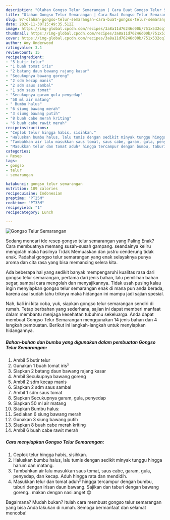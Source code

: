 ```yaml
---
description: "Olahan Gongso Telur Semarangan | Cara Buat Gongso Telur Semarangan Yang Enak Banget"
title: "Olahan Gongso Telur Semarangan | Cara Buat Gongso Telur Semarangan Yang Enak Banget"
slug: 97-olahan-gongso-telur-semarangan-cara-buat-gongso-telur-semarangan-yang-enak-banget
date: 2020-11-30T15:49:35.512Z
image: https://img-global.cpcdn.com/recipes/3a8a11d76246d00b/751x532cq70/gongso-telur-semarangan-foto-resep-utama.jpg
thumbnail: https://img-global.cpcdn.com/recipes/3a8a11d76246d00b/751x532cq70/gongso-telur-semarangan-foto-resep-utama.jpg
cover: https://img-global.cpcdn.com/recipes/3a8a11d76246d00b/751x532cq70/gongso-telur-semarangan-foto-resep-utama.jpg
author: Amy Underwood
ratingvalue: 3.1
reviewcount: 15
recipeingredient:
- "5 butir telur"
- "1 buah tomat iris"
- "2 batang daun bawang rajang kasar"
- "Secukupnya bawang goreng"
- "2 sdm kecap manis"
- "2 sdm saus sambal"
- "1 sdm saus tomat"
- "Secukupnya garam gula penyedap"
- "50 ml air matang"
- " Bumbu halus"
- "6 siung bawang merah"
- "3 siung bawang putih"
- "8 buah cabe merah kriting"
- "6 buah cabe rawit merah"
recipeinstructions:
- "Ceplok telur hingga habis, sisihkan."
- "Haluskan bumbu halus, lalu tumis dengan sedikit minyak tunggu hingga harum dan matang."
- "Tambahkan air lalu masukkan saus tomat, saus cabe, garam, gula, penyedap, dan kecap. Aduh hingga rata dan mendidih."
- "Masukkan telur dan tomat aduh² hingga tercampur dengan bumbu, taburi dengan irisan daun bawang. Sajikan dan taburi dengan bawang goreng.. makan dengan nasi anget 😍"
categories:
- Resep
tags:
- gongso
- telur
- semarangan

katakunci: gongso telur semarangan 
nutrition: 109 calories
recipecuisine: Indonesian
preptime: "PT25M"
cooktime: "PT33M"
recipeyield: "1"
recipecategory: Lunch

---
```



![Gongso Telur Semarangan](https://img-global.cpcdn.com/recipes/3a8a11d76246d00b/751x532cq70/gongso-telur-semarangan-foto-resep-utama.jpg)

Sedang mencari ide resep gongso telur semarangan yang Paling Enak? Cara membuatnya memang susah-susah gampang. seandainya keliru mengolah maka hasilnya Tidak Memuaskan dan justru cenderung tidak enak. Padahal gongso telur semarangan yang enak selayaknya punya aroma dan cita rasa yang bisa memancing selera kita.

Ada beberapa hal yang sedikit banyak mempengaruhi kualitas rasa dari gongso telur semarangan, pertama dari jenis bahan, lalu pemilihan bahan segar, sampai cara mengolah dan menyajikannya. Tidak usah pusing kalau ingin menyiapkan gongso telur semarangan enak di mana pun anda berada, karena asal sudah tahu triknya maka hidangan ini mampu jadi sajian spesial.




Nah, kali ini kita coba, yuk, siapkan gongso telur semarangan sendiri di rumah. Tetap berbahan yang sederhana, sajian ini dapat memberi manfaat dalam membantu menjaga kesehatan tubuhmu sekeluarga. Anda dapat membuat Gongso Telur Semarangan menggunakan 14 jenis bahan dan 4 langkah pembuatan. Berikut ini langkah-langkah untuk menyiapkan hidangannya.

<!--inarticleads1-->

##### Bahan-bahan dan bumbu yang digunakan dalam pembuatan Gongso Telur Semarangan:

1. Ambil 5 butir telur
1. Gunakan 1 buah tomat iris²
1. Siapkan 2 batang daun bawang rajang kasar
1. Ambil Secukupnya bawang goreng
1. Ambil 2 sdm kecap manis
1. Siapkan 2 sdm saus sambal
1. Ambil 1 sdm saus tomat
1. Siapkan Secukupnya garam, gula, penyedap
1. Siapkan 50 ml air matang
1. Siapkan  Bumbu halus:
1. Sediakan 6 siung bawang merah
1. Gunakan 3 siung bawang putih
1. Siapkan 8 buah cabe merah kriting
1. Ambil 6 buah cabe rawit merah




<!--inarticleads2-->

##### Cara menyiapkan Gongso Telur Semarangan:

1. Ceplok telur hingga habis, sisihkan.
1. Haluskan bumbu halus, lalu tumis dengan sedikit minyak tunggu hingga harum dan matang.
1. Tambahkan air lalu masukkan saus tomat, saus cabe, garam, gula, penyedap, dan kecap. Aduh hingga rata dan mendidih.
1. Masukkan telur dan tomat aduh² hingga tercampur dengan bumbu, taburi dengan irisan daun bawang. Sajikan dan taburi dengan bawang goreng.. makan dengan nasi anget 😍




Bagaimana? Mudah bukan? Itulah cara membuat gongso telur semarangan yang bisa Anda lakukan di rumah. Semoga bermanfaat dan selamat mencoba!
